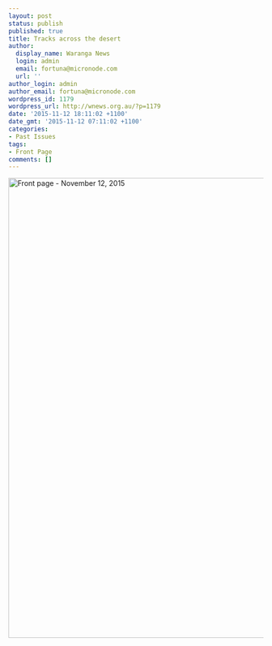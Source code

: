 ```yaml
---
layout: post
status: publish
published: true
title: Tracks across the desert
author:
  display_name: Waranga News
  login: admin
  email: fortuna@micronode.com
  url: ''
author_login: admin
author_email: fortuna@micronode.com
wordpress_id: 1179
wordpress_url: http://wnews.org.au/?p=1179
date: '2015-11-12 18:11:02 +1100'
date_gmt: '2015-11-12 07:11:02 +1100'
categories:
- Past Issues
tags:
- Front Page
comments: []
---
```

<p><a href="http://wnews.org.au/wp-content/uploads/2015/11/wnews20151112P01.pdf"><img class="alignnone size-full wp-image-1173" src="http://wnews.org.au/wp-content/uploads/2015/11/wnews20151112P01.jpeg" alt="Front page - November 12, 2015" width="624" height="907" /></a></p>
